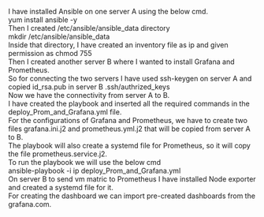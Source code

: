 I have installed Ansible on one server A using the below cmd.  
yum install ansible -y  
Then I created /etc/ansible/ansible_data directory  
mkdir /etc/ansible/ansible_data  
Inside that directory, I have created an inventory file as ip and given permission as chmod 755  
Then I created another server B where I wanted to install Grafana and Prometheus.  
So for connecting the two servers I have used ssh-keygen on server A and copied id_rsa.pub in server B .ssh/authrized_keys  
Now we have the connectivity from server A to B.  
I have created the playbook and inserted all the required commands in the deploy_Prom_and_Grafana.yml file.  
For the configurations of Grafana and Prometheus, we have to create two files grafana.ini.j2 and prometheus.yml.j2 that will be copied from server A to B.  
The playbook will also create a systemd file for Prometheus, so it will copy the file prometheus.service.j2.  
To run the playbook we will use the below cmd  
ansible-playbook -i ip deploy_Prom_and_Grafana.yml  
On server B to send vm matric to Prometheus I have installed Node exporter and created a systemd file for it.  
For creating the dashboard we can import pre-created dashboards from the grafana.com.  

